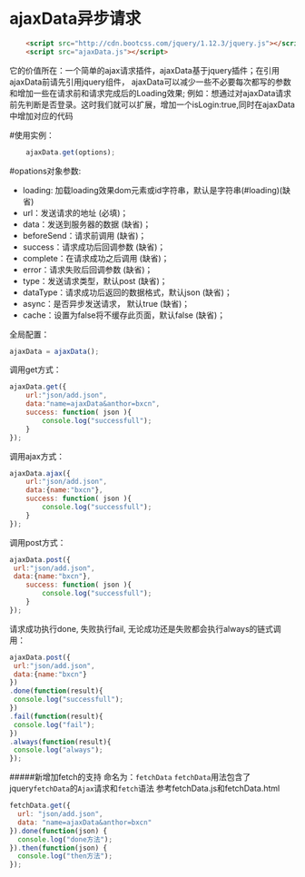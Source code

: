 ajaxData异步请求
=======================

``` html
	<script src="http://cdn.bootcss.com/jquery/1.12.3/jquery.js"></script>
	<script src="ajaxData.js"></script>
```

它的价值所在：一个简单的ajax请求插件，ajaxData基于jquery插件；在引用ajaxData前请先引用jquery组件，
ajaxData可以减少一些不必要每次都写的参数和增加一些在请求前和请求完成后的Loading效果;
例如：想通过对ajaxData请求前先判断是否登录。这时我们就可以扩展，增加一个isLogin:true,同时在ajaxData中增加对应的代码



#使用实例：

``` javascript
	ajaxData.get(options);
```

#opations对象参数:
 * loading: 加载loading效果dom元素或id字符串，默认是字符串(#loading)(缺省)
 * url：发送请求的地址 (必填)；
 * data：发送到服务器的数据 (缺省)；
 * beforeSend：请求前调用 (缺省)；
 * success：请求成功后回调参数 (缺省)；
 * complete：在请求成功之后调用 (缺省)；
 * error：请求失败后回调参数 (缺省)；
 * type：发送请求类型，默认post (缺省)；
 * dataType：请求成功后返回的数据格式，默认json (缺省)；
 * async：是否异步发送请求， 默认true (缺省)；
 * cache：设置为false将不缓存此页面，默认false (缺省)；


全局配置：
``` javascript
ajaxData = ajaxData();
```

调用get方式：
``` javascript
ajaxData.get({
	url:"json/add.json",
	data:"name=ajaxData&anthor=bxcn",
	success: function( json ){
		console.log("successfull");
	}
});
```
调用ajax方式：
``` javascript
ajaxData.ajax({
	url:"json/add.json",
	data:{name:"bxcn"},
	success: function( json ){
		console.log("successfull");
	}
});
```
调用post方式：
``` javascript
ajaxData.post({
 url:"json/add.json",
 data:{name:"bxcn"},
	success: function( json ){
		console.log("successfull");
	}
});
```

请求成功执行done, 失败执行fail, 无论成功还是失败都会执行always的链式调用：
``` javascript
ajaxData.post({
 url:"json/add.json",
 data:{name:"bxcn"}
})
.done(function(result){
 console.log("successfull");
})
.fail(function(result){
 console.log("fail");
})
.always(function(result){
 console.log("always");
});
```



#####新增加fetch的支持
命名为：`fetchData`
`fetchData`用法包含了jquery`fetchData`的`Ajax`请求和`fetch`语法
参考fetchData.js和fetchData.html

``` javascript
fetchData.get({
  url: "json/add.json",
  data: "name=ajaxData&anthor=bxcn"
}).done(function(json) {
  console.log("done方法");
}).then(function(json) {
  console.log("then方法");
});
```

